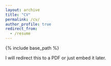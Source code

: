 ```yaml
---
layout: archive
title: "CV"
permalink: /cv/
author_profile: true
redirect_from:
  - /resume
---
```


{% include base_path %}

I will redirect this to a PDF or just embed it later.
